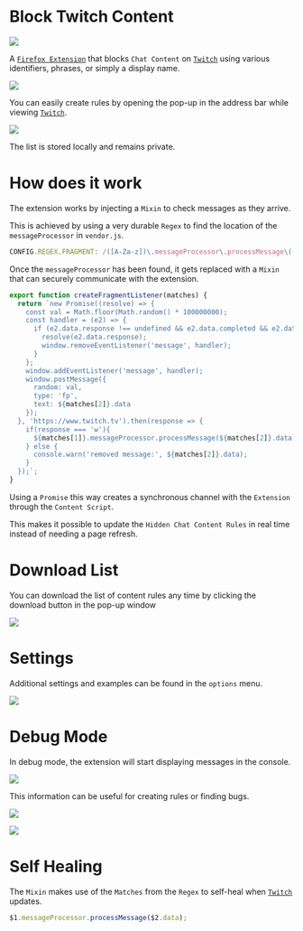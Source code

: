 # Block Twitch Content

[![](https://i.imgur.com/3BynCoO.png)](https://addons.mozilla.org/en-US/firefox/addon/block-twitch-content/)

A [`Firefox Extension`](https://addons.mozilla.org/en-US/firefox/addon/block-twitch-content/) that blocks `Chat Content` on [`Twitch`](https://www.twitch.tv) using various identifiers, phrases, or simply a display name.

[![](https://i.imgur.com/daNrPlm.png)](https://addons.mozilla.org/en-US/firefox/addon/block-twitch-content/)

You can easily create rules by opening the pop-up in the address bar while viewing [`Twitch`](https://www.twitch.tv). 

[![](https://i.imgur.com/mt6k4bs.png)](https://addons.mozilla.org/en-US/firefox/addon/block-twitch-content/)

The list is stored locally and remains private.

# How does it work

The extension works by injecting a `Mixin` to check messages as they arrive.

This is achieved by using a very durable `Regex` to find the location of the `messageProcessor` in `vendor.js`.

```js
CONFIG.REGEX.FRAGMENT: /([A-Za-z])\.messageProcessor\.processMessage\(([A-Za-z])\.data\)/
```

Once the `messageProcessor` has been found, it gets replaced with a `Mixin` that can securely communicate with the extension.

```js
export function createFragmentListener(matches) {
  return `new Promise((resolve) => {
    const val = Math.floor(Math.random() * 100000000);
    const handler = (e2) => {
      if (e2.data.response !== undefined && e2.data.completed && e2.data.random === val) {
        resolve(e2.data.response);
        window.removeEventListener('message', handler);
      }
    };
    window.addEventListener('message', handler);
    window.postMessage({ 
      random: val, 
      type: 'fp', 
      text: ${matches[2]}.data 
    });
  }, 'https://www.twitch.tv').then(response => {
    if(response === 'w'){ 
      ${matches[1]}.messageProcessor.processMessage(${matches[2]}.data)
    } else {
      console.warn('removed message:', ${matches[2]}.data);
    }
  });`;
}
```

Using a `Promise` this way creates a synchronous channel with the `Extension` through the `Content Script`.

This makes it possible to update the `Hidden Chat Content Rules` in real time instead of needing a page refresh.

# Download List

You can download the list of content rules any time by clicking the download button in the pop-up window

![](https://i.imgur.com/iPD8aDE.png)

# Settings

Additional settings and examples can be found in the `options` menu.

[![](https://i.imgur.com/D0bxVAX.png)](https://addons.mozilla.org/en-US/firefox/addon/block-twitch-content/)

# Debug Mode

In debug mode, the extension will start displaying messages in the console.

[![](https://i.imgur.com/Sv1urav.png)](https://addons.mozilla.org/en-US/firefox/addon/block-twitch-content/)

This information can be useful for creating rules or finding bugs.

[![](https://i.imgur.com/ddLFyJm.png)](https://addons.mozilla.org/en-US/firefox/addon/block-twitch-content/)

[![](https://i.imgur.com/bPuow86.png)](https://addons.mozilla.org/en-US/firefox/addon/block-twitch-content/)

# Self Healing

The `Mixin` makes use of the `Matches` from the `Regex` to self-heal when [`Twitch`](https://www.twitch.tv) updates.

```js
$1.messageProcessor.processMessage($2.data);
```